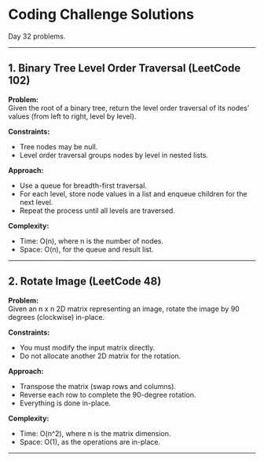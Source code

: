 # Coding Challenge Solutions

Day 32 problems.

---

## 1. Binary Tree Level Order Traversal (LeetCode 102)

**Problem:**  
Given the root of a binary tree, return the level order traversal of its nodes’ values (from left to right, level by level).

**Constraints:**  
- Tree nodes may be null.
- Level order traversal groups nodes by level in nested lists.

**Approach:**  
- Use a queue for breadth-first traversal.
- For each level, store node values in a list and enqueue children for the next level.
- Repeat the process until all levels are traversed.

**Complexity:**  
- Time: O(n), where n is the number of nodes.
- Space: O(n), for the queue and result list.

---

## 2. Rotate Image (LeetCode 48)

**Problem:**  
Given an n x n 2D matrix representing an image, rotate the image by 90 degrees (clockwise) in-place.

**Constraints:**  
- You must modify the input matrix directly.
- Do not allocate another 2D matrix for the rotation.

**Approach:**  
- Transpose the matrix (swap rows and columns).
- Reverse each row to complete the 90-degree rotation.
- Everything is done in-place.

**Complexity:**  
- Time: O(n^2), where n is the matrix dimension.
- Space: O(1), as the operations are in-place.

---